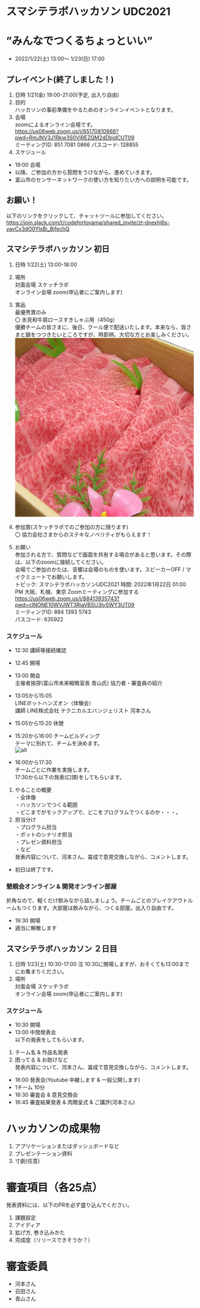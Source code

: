# スマシテラボハッカソン UDC2021 
# ”みんなでつくるちょっといい”
- 2022/1/22(土) 13:00～ 1/23(日) 17:00 
##  プレイベント(終了しました！)
1. 日時 1/21(金) 19:00-21:00(予定, 出入り自由)
1. 目的<br>
ハッカソンの事前準備をやるためのオンラインイベントとなります。
1. 会場<br>
zoomによるオンライン会場です。<br>
https://us06web.zoom.us/j/85170810866?pwd=RmJNV3J1Rkw3S0ViREZQM2dDbjdCUT09
<br>ミーティングID: 851 7081 0866
パスコード: 128855
1. スケジュール
- 19:00 会場
- 以降、ご参加の方から質問をうけながら、進めていきます。
- 富山市のセンサーネットワークの使い方を知りたい方への説明を可能です。

## お願い！
以下のリンクをクリックして、チャットツールに参加してください。
https://join.slack.com/t/codefortoyama/shared_invite/zt-dnexhi6s-yavCx3dO0YlsBi_BjfechQ


## スマシテラボハッカソン 初日
1. 日時 1/22(土) 13:00-18:00
1. 場所 <br>
対面会場 スケッチラボ<br>
オンライン会場 zoom(申込者にご案内します)
1. 賞品<br>
最優秀賞のみ<br>
〇 氷見和牛肩ロースすきしゃぶ用（450g）<br>
優勝チームの皆さまに、後日、クール便で配送いたします。本来なら、皆さまと鍋をつつきたいところですが、時節柄、大切な方とお楽しみください。<br>
![alt](img\meatup.jpg)

1. 参加賞(スケッチラボでのご参加の方に限ります)<br>
〇 協力会社さまからのステキなノベリティがもらえます！
1. お願い<br>
参加される方で、質問などで画面を共有する場合があると思います。その際は、以下のzoomに接続してください。<br>
会場でご参加のかたは、音響は会場のものを使います。スピーカーOFF / マイクミュートでお願いします。<br>
トピック: スマシテラボハッカソンUDC2021
時間: 2022年1月22日 01:00 PM 大阪、札幌、東京
Zoomミーティングに参加する<br>
https://us06web.zoom.us/j/88413935743?pwd=clNONE10WVJWT3RiaVBSU3IySWY3UT09<br>
ミーティングID: 884 1393 5743<br>
パスコード: 635922<br>

### スケジュール
- 12:30 講師等接続確認
- 12:45 開場
- 13:00 開会<br>
主催者挨拶(富山市未来戦略室長 青山氏)
協力者・審査員の紹介
- 13:05から15:05  <br>
LINEボットハンズオン（体験会）<br>
講師 LINE株式会社 テクニカルエバンジェリスト 河本さん<br>
- 15:05から15:20 休憩
- 15:20から16:00 チームビルディング<br>
テーマに別れて、チームを決めます。<br>
![alt](問い.png)

- 16:00から17:30<br>
チームごとに作業を実施します。<br>
17:30から以下の発表(口頭)をしてもらいます。<br>
1) やることの概要<br>
・全体像<br>
・ハッカソンでつくる範囲<br>
・どこまでがモックアップで、どこをプログラムでつくるのか・・・。
2) 担当分け<br>
・プログラム担当<br>
・ボットのシナリオ担当<br>
・プレゼン資料担当<br>
・など<br>
発表内容について、河本さん、冨成で意見交換しながら、コメントします。
- 初日は終了です。
### 懇親会オンライン & 開発オンライン部屋
折角なので、軽くだけ飲みながら話しましょう。チームごとのブレイクアウトルームもつくります。大部屋は飲みながら、つくる部屋。出入り自由です。
- 19:30 開場
- 適当に解散します

## スマシテラボハッカソン ２日目
1. 日時 1/23(土) 10:30-17:00 注 10:30に開場しますが、おそくても13:00までにお集まりください。
1. 場所 <br>
対面会場 スケッチラボ<br>
オンライン会場 zoom(申込者にご案内します)
### スケジュール
- 10:30 開場
- 13:00 中間発表会 <br>
以下の発表をしてもらいます。<br>
1) チーム名 & 作品名発表<br>
2) 困ってる & お助けなど<br>
発表内容について、河本さん、冨成で意見交換しながら、コメントします。
- 16:00 発表会(Youtube 中継します & 一般公開します) <br>
- 1チーム 10分 
- 16:30 審査会 & 意見交換会
- 16:45 審査結果発表 & 肉贈呈式 & ご講評(河本さん)

# ハッカソンの成果物
1. アプリケーションまたはダッシュボードなど
1. プレゼンテーション資料
1. 寸劇(任意)

# 審査項目（各25点）
発表資料には、以下のPRを必ず盛り込んでください。
1. 課題設定
1. アイディア
1. 拡げ方, 巻き込みかた
1. 完成度（リリースできそうか？）

# 審査委員
- 河本さん
- 召田さん
- 青山さん

